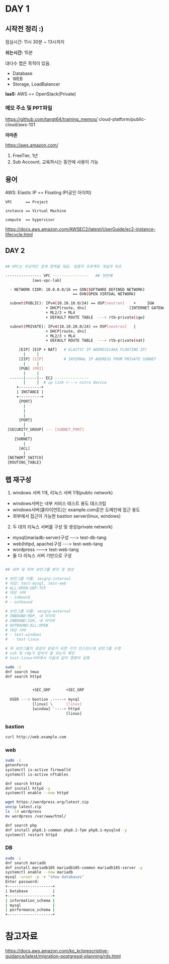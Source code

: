 # DAY 1

## 시작전 정리 :)

점심시간: 11시 30분 ~ 13시까지


__쉬는시간:__ 15분 

대다수 랩은 목적이 있음.
- Database
- WEB
- Storage, LoadBalancer

__IaaS:__ AWS == OpenStack(Private)


### 메모 주소 및 PPT파일 

https://github.com/tangt64/training_memos/
                                          cloud-platform/public-cloud/aws-101

__아마존__

https://aws.amazon.com/

1. FreeTier, 1년
2. Sub Account, 교육하시는 동안에 사용이 가능


## 용어

AWS: Elastic IP == Floating IP(공인 아이피)


```
VPC      == Project

instance == Virtual Machine

compute  == hypervisor
```


https://docs.aws.amazon.com/AWSEC2/latest/UserGuide/ec2-instance-lifecycle.html


## DAY 2

```bash

## VPC는 추상적인 경계 영역을 제공. 일종의 프로젝트 개념과 비슷

---------------- VPC ----------------   ## 첫번째
            [aws-vpc-lab]

  - NETWORK CIDR: 10.0.0.0/16 == SDN(SOFTWARE DEFINED NETWORK)
                              == OVN(OPEN VIRTUAL NETWORK)

  subnet(PUBLIC): IPv4(10.10.10.0/24) == OSP[neutron]    +     IGW          =     FLOATING IP
                  + DHCP[route, dns]                   [INTERNET GATEWAY]         [ELASTIC IP]
                  + ML2/3 + ML4
                  + DEFAULT ROUTE TABLE  ---> rtb-private(igw)

  subnet(PRIVATE): IPv4(10.10.20.0/24) == OSP[neutron]   |
                  + DHCP[route, dns]
                  + ML2/3 + ML4
                  + DEFAULT ROUTE TABLE  ---> rtb-private(nat)

      [EIP] [EIP + NAT]   # ELASTIC IP ADDRESS(AKA FLOATING IP)
        |     |
      [IIP] [IIP]         # INTERNAL IP ADDRESS FROM PRIVATE SUBNET
        |     |    
      [PUB] [PRI]
        |     |
  ------|-----|-- EC2 ---------------
        |     |  # ip link <---> nitro device
     +----------+
     | INSTANCE |
     +----------+
      {PORT}
        |
        |
        |
      {PORT}
        |
 [SECURITY_GROUP] --- [SUBNET_PORT]
        |
    {SUBNET}
        | 
      [ACL]
        |      
 [NETWORT_SWITCH]
 {ROUTING_TABLE}

```


## 랩 재구성

1. windows 서버 1개, 리눅스 서버 1개(public network)
  - windows서버는 내부 서비스 테스트 용도 데스크탑
  - windows서버(클라이언트)는 example.com같은 도메인에 접근 용도
  - 외부에서 접근이 가능한 bastion server(linux, windows)

2. 두 대의 리눅스 서버를 구성 및 생성(private network)
  - mysql(mariadb-server)구성 ---> test-db-tang
  - web(httpd, apache)구성    ---> test-web-tang
  - wordpress                ---> test-web-tang
  - 둘 다 리눅스 서버 기반으로 구성

```bash

## 내부 및 외부 보안그룹 분리 및 생성

# 보안그룹 이름: secgrp-internal
# 대상: test-mysql, test-web
# ALL:OPEN:UDP:TCP
# 대상 서버
# - inbound
# - outbound

# 보안그룹 이름: secgrp-external
# INBOUND:RDP, 내 아이피
# INBOUND:SSH, 내 아이피
# OUTBOUND:ALL:OPEN
# 대상 서버
# - test-windows
#  - test-linux

# 위 보안그룹이 생성이 완료가 되면 각각 인스턴스에 보안그룹 수정
# ssh 및 rdp가 접속이 잘 되는지 확인
# test-linux서버에서 다음과 같이 명령어 실행

sudo -i
dnf search tmux 
dnf search httpd


            +SEC_GRP       +SEC_GRP
             
  USER ---> bastion .-----> mysql
            [linux] \      [linux]
            [window] `----> httpd
                           [linux]

```


### bastion

```bash
curl http://web.example.com

```
### web

```bash
sudo -i
getenforce
systemctl is-active firewalld
systemctl is-active nftables

dnf search httpd
dnf install httpd -y
systemctl enable --now httpd

wget https://wordpress.org/latest.zip
unzip latest.zip
ls -ld wordpress
mv wordpress /var/www/html/

dnf search php
dnf install php8.1-common php8.1-fpm php8.1-mysqlnd -y
systemctl restart httpd
```

### DB

```bash
sudo -i
dnf search mariadb
dnf install mariadb105 mariadb105-common mariadb105-server -y
systemctl enable --now mariadb 
mysql -uroot -p -e "show databases"
Enter password:
+--------------------+
| Database           |
+--------------------+
| information_schema |
| mysql              |
| performance_schema |
+--------------------+
```


# 참고자료


https://docs.aws.amazon.com/ko_kr/prescriptive-guidance/latest/migration-postgresql-planning/rds.html